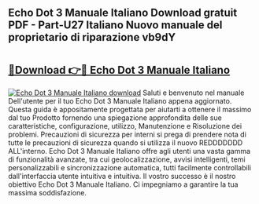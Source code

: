 ## Echo Dot 3 Manuale Italiano Download gratuit PDF - Part-U27 Italiano Nuovo manuale del proprietario di riparazione vb9dY

# <h2><a href="http://dfbmum.blite.top/?on=Echo+Dot+3+Manuale+Italiano">🔗Download 👉🔴 Echo Dot 3 Manuale Italiano</a></h2>

[![Echo Dot 3 Manuale Italiano download](https://i.imgur.com/lujVjoI.png)](http://dfbmum.blite.top/?on=Echo+Dot+3+Manuale+Italiano)
Saluti e benvenuto nel manuale Dell'utente per il tuo Echo Dot 3 Manuale Italiano appena aggiornato. Questa guida è appositamente progettata per aiutarti a ottenere il massimo dal tuo Prodotto fornendo una spiegazione approfondita delle sue caratteristiche, configurazione, utilizzo, Manutenzione e Risoluzione dei problemi. Precauzioni di sicurezza per interni si prega di prendere nota di tutte le precauzioni di sicurezza quando si utilizza il nuovo REDDDDDDD ALL'interno. Echo Dot 3 Manuale Italiano offre agli utenti una vasta gamma di funzionalità avanzate, tra cui geolocalizzazione, avvisi intelligenti, temi personalizzabili e sincronizzazione automatica, tutti facilmente controllabili dall'interfaccia utente intuitiva e intuitiva. Il vostro successo è il nostro obiettivo Echo Dot 3 Manuale Italiano. Ci impegniamo a garantire la tua massima soddisfazione.
